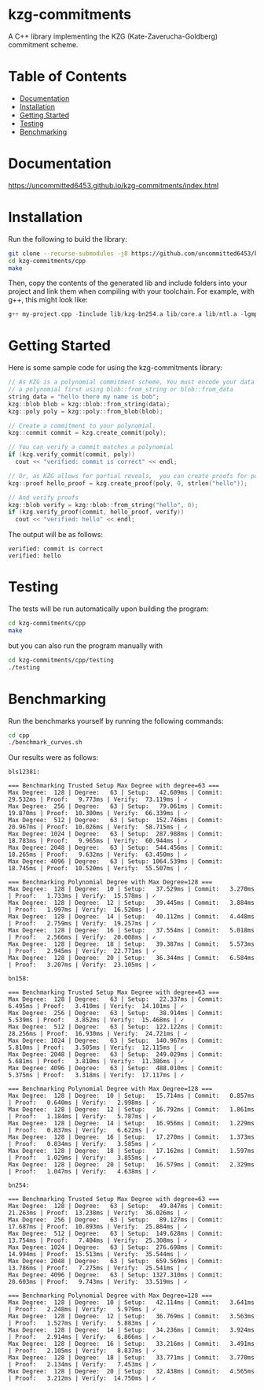 # kzg-commitments
A C++ library implementing the KZG (Kate-Zaverucha-Goldberg) commitment scheme.

# Table of Contents
- [Documentation](#documentation)
- [Installation](#installation)
- [Getting Started](#getting-started)
- [Testing](#testing)
- [Benchmarking](#benchmarking)

# Documentation

https://uncommitted6453.github.io/kzg-commitments/index.html

# Installation

Run the following to build the library:

```sh
git clone --recurse-submodules -j8 https://github.com/uncommitted6453/kzg-commitments.git
cd kzg-commitments/cpp
make
```

Then, copy the contents of the generated lib and include folders into your project and link them when compiling 
with your toolchain. For example, with g++, this might look like:
```cpp
g++ my-project.cpp -Iinclude lib/kzg-bn254.a lib/core.a lib/ntl.a -lgmp -o a.out
```
# Getting Started

Here is some sample code for using the kzg-commitments library:

```c++
// As KZG is a polynomial commitment scheme, You must encode your data into
// a polynomial first using blob::from_string or blob::from_data
string data = "hello there my name is bob";
kzg::blob blob = kzg::blob::from_string(data);
kzg::poly poly = kzg::poly::from_blob(blob);

// Create a commitment to your polynomial. 
kzg::commit commit = kzg.create_commit(poly);

// You can verify a commit matches a polynomial
if (kzg.verify_commit(commit, poly))
  cout << "verified: commit is correct" << endl;

// Or, as KZG allows for partial reveals,  you can create proofs for portions of the data
kzg::proof hello_proof = kzg.create_proof(poly, 0, strlen("hello"));

// And verify proofs
kzg::blob verify = kzg::blob::from_string("hello", 0);
if (kzg.verify_proof(commit, hello_proof, verify))
  cout << "verified: hello" << endl;
```

The output will be as follows:

```
verified: commit is correct
verified: hello
```

# Testing

The tests will be run automatically upon building the program:

```sh
cd kzg-commitments/cpp
make
```

but you can also run the program manually with 

```sh
cd kzg-commitments/cpp/testing
./testing
```

# Benchmarking

Run the benchmarks yourself by running the following commands:

```sh
cd cpp
./benchmark_curves.sh
```

Our results were as follows:
```
bls12381:

=== Benchmarking Trusted Setup Max Degree with degree=63 ===
Max Degree:  128 | Degree:   63 | Setup:   42.609ms | Commit:  29.532ms | Proof:   9.773ms | Verify:  73.119ms | ✓
Max Degree:  256 | Degree:   63 | Setup:   79.061ms | Commit:  19.870ms | Proof:  10.300ms | Verify:  66.339ms | ✓
Max Degree:  512 | Degree:   63 | Setup:  152.746ms | Commit:  20.967ms | Proof:  10.026ms | Verify:  58.715ms | ✓
Max Degree: 1024 | Degree:   63 | Setup:  287.988ms | Commit:  18.783ms | Proof:   9.965ms | Verify:  60.944ms | ✓
Max Degree: 2048 | Degree:   63 | Setup:  544.456ms | Commit:  18.265ms | Proof:   9.632ms | Verify:  63.450ms | ✓
Max Degree: 4096 | Degree:   63 | Setup: 1064.539ms | Commit:  18.745ms | Proof:  10.520ms | Verify:  55.507ms | ✓

=== Benchmarking Polynomial Degree with Max Degree=128 ===
Max Degree:  128 | Degree:  10 | Setup:   37.529ms | Commit:   3.270ms | Proof:   1.733ms | Verify:  15.578ms | ✓
Max Degree:  128 | Degree:  12 | Setup:   39.445ms | Commit:   3.884ms | Proof:   1.997ms | Verify:  16.520ms | ✓
Max Degree:  128 | Degree:  14 | Setup:   40.112ms | Commit:   4.448ms | Proof:   2.759ms | Verify:  19.257ms | ✓
Max Degree:  128 | Degree:  16 | Setup:   37.554ms | Commit:   5.018ms | Proof:   2.566ms | Verify:  20.008ms | ✓
Max Degree:  128 | Degree:  18 | Setup:   39.387ms | Commit:   5.573ms | Proof:   2.945ms | Verify:  22.771ms | ✓
Max Degree:  128 | Degree:  20 | Setup:   36.344ms | Commit:   6.584ms | Proof:   3.207ms | Verify:  23.105ms | ✓

bn158:

=== Benchmarking Trusted Setup Max Degree with degree=63 ===
Max Degree:  128 | Degree:   63 | Setup:   22.337ms | Commit:   6.495ms | Proof:   3.410ms | Verify:  14.101ms | ✓
Max Degree:  256 | Degree:   63 | Setup:   38.914ms | Commit:   5.539ms | Proof:   3.852ms | Verify:  15.468ms | ✓
Max Degree:  512 | Degree:   63 | Setup:  122.122ms | Commit:  28.256ms | Proof:  16.930ms | Verify:  24.721ms | ✓
Max Degree: 1024 | Degree:   63 | Setup:  140.967ms | Commit:   5.810ms | Proof:   3.505ms | Verify:  12.115ms | ✓
Max Degree: 2048 | Degree:   63 | Setup:  249.029ms | Commit:   5.681ms | Proof:   3.810ms | Verify:  11.386ms | ✓
Max Degree: 4096 | Degree:   63 | Setup:  488.010ms | Commit:   5.375ms | Proof:   3.318ms | Verify:  17.117ms | ✓

=== Benchmarking Polynomial Degree with Max Degree=128 ===
Max Degree:  128 | Degree:  10 | Setup:   15.714ms | Commit:   0.857ms | Proof:   0.640ms | Verify:   2.998ms | ✓
Max Degree:  128 | Degree:  12 | Setup:   16.792ms | Commit:   1.861ms | Proof:   1.184ms | Verify:   5.787ms | ✓
Max Degree:  128 | Degree:  14 | Setup:   16.956ms | Commit:   1.229ms | Proof:   0.837ms | Verify:   6.622ms | ✓
Max Degree:  128 | Degree:  16 | Setup:   17.270ms | Commit:   1.373ms | Proof:   0.834ms | Verify:   3.585ms | ✓
Max Degree:  128 | Degree:  18 | Setup:   17.162ms | Commit:   1.597ms | Proof:   1.029ms | Verify:   3.855ms | ✓
Max Degree:  128 | Degree:  20 | Setup:   16.579ms | Commit:   2.329ms | Proof:   1.047ms | Verify:   4.638ms | ✓

bn254:

=== Benchmarking Trusted Setup Max Degree with degree=63 ===
Max Degree:  128 | Degree:   63 | Setup:   49.847ms | Commit:  21.263ms | Proof:  13.238ms | Verify:  36.026ms | ✓
Max Degree:  256 | Degree:   63 | Setup:   89.127ms | Commit:  17.687ms | Proof:  10.893ms | Verify:  25.884ms | ✓
Max Degree:  512 | Degree:   63 | Setup:  149.628ms | Commit:  13.754ms | Proof:   7.404ms | Verify:  25.308ms | ✓
Max Degree: 1024 | Degree:   63 | Setup:  276.698ms | Commit:  14.994ms | Proof:  15.513ms | Verify:  35.544ms | ✓
Max Degree: 2048 | Degree:   63 | Setup:  659.569ms | Commit:  13.786ms | Proof:   7.275ms | Verify:  25.541ms | ✓
Max Degree: 4096 | Degree:   63 | Setup: 1327.310ms | Commit:  20.603ms | Proof:   9.743ms | Verify:  33.519ms | ✓

=== Benchmarking Polynomial Degree with Max Degree=128 ===
Max Degree:  128 | Degree:  10 | Setup:   42.114ms | Commit:   3.641ms | Proof:   2.248ms | Verify:   5.979ms | ✓
Max Degree:  128 | Degree:  12 | Setup:   36.769ms | Commit:   3.563ms | Proof:   1.527ms | Verify:   5.883ms | ✓
Max Degree:  128 | Degree:  14 | Setup:   34.236ms | Commit:   3.924ms | Proof:   2.914ms | Verify:   6.866ms | ✓
Max Degree:  128 | Degree:  16 | Setup:   33.216ms | Commit:   3.491ms | Proof:   2.105ms | Verify:   8.837ms | ✓
Max Degree:  128 | Degree:  18 | Setup:   33.771ms | Commit:   3.770ms | Proof:   2.134ms | Verify:   7.453ms | ✓
Max Degree:  128 | Degree:  20 | Setup:   32.438ms | Commit:   4.565ms | Proof:   3.212ms | Verify:  14.750ms | ✓
```
